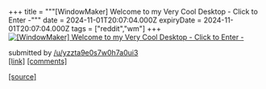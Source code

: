 +++
title = """[WindowMaker] Welcome to my Very Cool Desktop - Click to Enter -"""
date = 2024-11-01T20:07:04.000Z
expiryDate = 2024-11-01T20:07:04.000Z
tags = ["reddit","wm"]
+++
[![[WindowMaker] Welcome to my Very Cool Desktop - Click to Enter -](https://external-preview.redd.it/bnJ0Z2dqb3djY3lkMSFrYKT6khX4ANxBlG63MBjP93euZSlXhGci3BeT9Bmc.png?width=640&crop=smart&auto=webp&s=fda3238d2567cae078677a416a5d51f9b0f61e65 "[WindowMaker] Welcome to my Very Cool Desktop - Click to Enter -")](https://www.reddit.com/r/unixporn/comments/1ghela4/windowmaker_welcome_to_my_very_cool_desktop_click/)

submitted by [/u/yzzta9e0s7w0h7a0ui3](https://www.reddit.com/user/yzzta9e0s7w0h7a0ui3)  
[\[link\]](https://v.redd.it/wjleciowccyd1) [\[comments\]](https://www.reddit.com/r/unixporn/comments/1ghela4/windowmaker_welcome_to_my_very_cool_desktop_click/)

[[source]](https://www.reddit.com/r/unixporn/comments/1ghela4/windowmaker_welcome_to_my_very_cool_desktop_click/)
